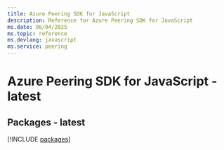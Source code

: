 ```yaml
---
title: Azure Peering SDK for JavaScript
description: Reference for Azure Peering SDK for JavaScript
ms.date: 06/04/2025
ms.topic: reference
ms.devlang: javascript
ms.service: peering
---
```

# Azure Peering SDK for JavaScript - latest
## Packages - latest
[!INCLUDE [packages](peering-index.md)]